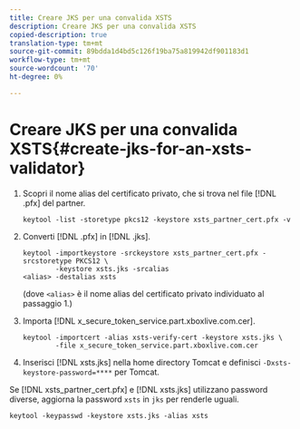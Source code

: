 ```yaml
---
title: Creare JKS per una convalida XSTS
description: Creare JKS per una convalida XSTS
copied-description: true
translation-type: tm+mt
source-git-commit: 89bdda1d4bd5c126f19ba75a819942df901183d1
workflow-type: tm+mt
source-wordcount: '70'
ht-degree: 0%

---
```



# Creare JKS per una convalida XSTS{#create-jks-for-an-xsts-validator}

1. Scopri il nome alias del certificato privato, che si trova nel file [!DNL .pfx] del partner.

   ```
   keytool -list -storetype pkcs12 -keystore xsts_partner_cert.pfx -v 
   ```

1. Converti [!DNL .pfx] in [!DNL .jks].

   ```
   keytool -importkeystore -srckeystore xsts_partner_cert.pfx -srcstoretype PKCS12 \  
           -keystore xsts.jks -srcalias  
   <alias> -destalias xsts
   ```

   (dove `<alias>` è il nome alias del certificato privato individuato al passaggio 1.)
1. Importa [!DNL x_secure_token_service.part.xboxlive.com.cer].

   ```
   keytool -importcert -alias xsts-verify-cert -keystore xsts.jks \  
           -file x_secure_token_service.part.xboxlive.com.cer 
   ```

1. Inserisci [!DNL xsts.jks] nella home directory Tomcat e definisci `-Dxsts-keystore-password=****` per Tomcat.

Se [!DNL xsts_partner_cert.pfx] e [!DNL xsts.jks] utilizzano password diverse, aggiorna la password `xsts` in `jks` per renderle uguali.

```
keytool -keypasswd -keystore xsts.jks -alias xsts 
```
